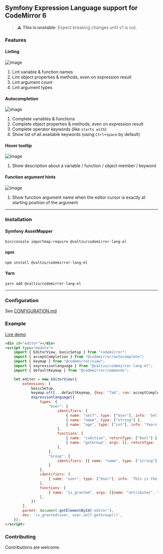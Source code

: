## Symfony Expression Language support for CodeMirror 6

> :warning: **This is unstable**: Expect breaking changes until v1 is out.

### Features

#### Linting

![image](https://github.com/user-attachments/assets/7f7dca5b-51fb-41d0-bfe2-d64a6ac6bf85)

1. Lint variable & function names
1. Lint object properties & methods, even on expression result
1. Lint argument count
1. Lint argument types

#### Autocompletion

![image](https://github.com/valtzu/codemirror-lang-el/assets/652734/a5a7bfdc-2869-4cbb-98f6-0abe361d55ba)

1. Complete variables & functions
1. Complete object properties & methods, even on expression result
1. Complete operator keywords (like `starts with`)
1. Show list of all available keywords (using `Ctrl+space` by default)

#### Hover tooltip

![image](https://github.com/valtzu/codemirror-lang-el/assets/652734/3cfd7a49-4503-491c-972d-26d209ea26f3)

1. Show description about a variable / function / object member / keyword

#### Function argument hints

![image](https://github.com/user-attachments/assets/571e056a-3947-4eda-b118-4f1850428fc4)

1. Show function argument name when the editor cursor is exactly at starting position of the argument

---

### Installation

#### Symfony AssetMapper

```
bin/console importmap:require @valtzu/codemirror-lang-el
```

#### npm

```
npm install @valtzu/codemirror-lang-el
```

#### Yarn

```
yarn add @valtzu/codemirror-lang-el
```

---

### Configuration

See [CONFIGURATION.md](CONFIGURATION.md)

### Example

[Live demo](https://jsfiddle.net/turse2xq/)

```html
<div id="editor"></div>
<script type="module">
    import { EditorView, basicSetup } from "codemirror";
    import { acceptCompletion } from "@codemirror/autocomplete";
    import { keymap } from "@codemirror/view";
    import { expressionlanguage } from "@valtzu/codemirror-lang-el";
    import { defaultKeymap } from "@codemirror/commands";

    let editor = new EditorView({
        extensions: [
            basicSetup,
            keymap.of([...defaultKeymap, {key: "Tab", run: acceptCompletion}]),
            expressionlanguage({
                types: {
                    "User": {
                        identifiers: [
                            { name: "self", type: ["User"], info: 'Self-reference for property-access demonstration purposes' },
                            { name: "name", type: ["string"] },
                            { name: "age", type: ["int"], info: "Years since birthday", detail: "years" },
                        ],
                        functions: [
                            { name: "isActive", returnType: ["bool"] },
                            { name: "getGroup", args: [], returnType: ["Group"], info: 'Get the user group' },
                        ],
                    },
                    "Group": {
                        identifiers: [{ name: "name", type: ["string"] }]
                    }
                },
                identifiers: [
                    { name: "user", type: ["User"], info: 'This is the user' },
                ],
                functions: [
                    { name: "is_granted", args: [{name: "attributes", type: ["string"]}, {name: "object", type: ["object"], optional: true}], info: 'Check if subject has permission to the object', returnType: ['bool'] },
                ],
            })
        ],
        parent: document.getElementById('editor'),
        doc: 'is_granted(user, user.self.getGroup())',
    });
</script>
```

### Contributing

Contributions are welcome.
